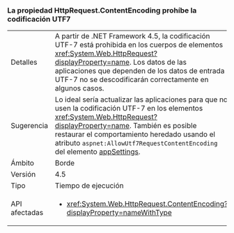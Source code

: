 ### <a name="httprequestcontentencoding-property-prohibits-utf7"></a>La propiedad HttpRequest.ContentEncoding prohíbe la codificación UTF7

|   |   |
|---|---|
|Detalles|A partir de .NET Framework 4.5, la codificación UTF-7 está prohibida en los cuerpos de elementos <xref:System.Web.HttpRequest?displayProperty=name>. Los datos de las aplicaciones que dependen de los datos de entrada UTF-7 no se descodificarán correctamente en algunos casos.|
|Sugerencia|Lo ideal sería actualizar las aplicaciones para que no usen la codificación UTF-7 en los elementos <xref:System.Web.HttpRequest?displayProperty=name>. También es posible restaurar el comportamiento heredado usando el atributo <code>aspnet:AllowUtf7RequestContentEncoding</code> del elemento [appSettings](https://msdn.microsoft.com/library/hh975440(v=vs.110).aspx).|
|Ámbito|Borde|
|Versión|4.5|
|Tipo|Tiempo de ejecución|
|API afectadas|<ul><li><xref:System.Web.HttpRequest.ContentEncoding?displayProperty=nameWithType></li></ul>|

